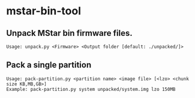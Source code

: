 # mstar-bin-tool
## Unpack MStar bin firmware files. 

```
Usage: unpack.py <Firmware> <Output folder [default: ./unpacked/]>
```
## Pack a single partition
```
Usage: pack-partition.py <partition name> <image file> [<lzo> <chunk size KB,MB,GB>]
Example: pack-partition.py system unpacked/system.img lzo 150MB
```
